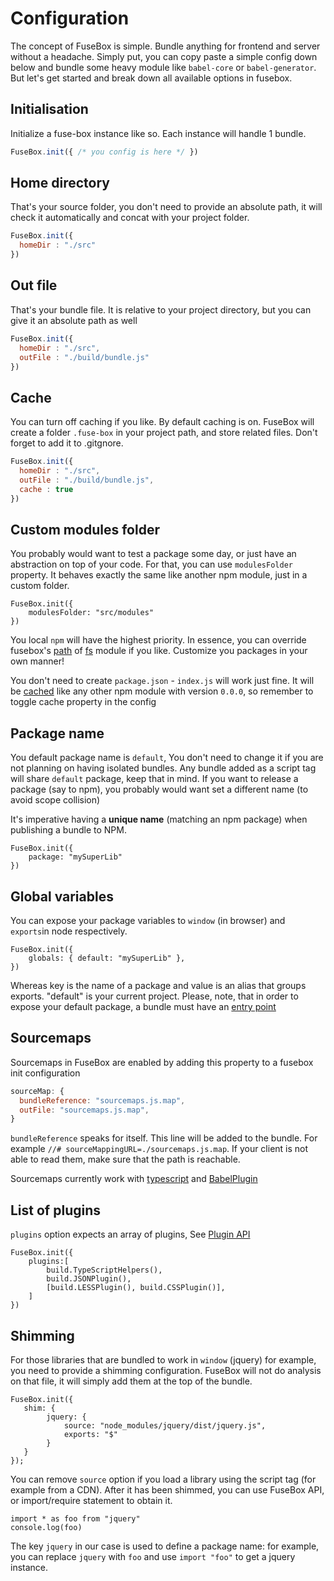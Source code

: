 # Configuration

The concept of FuseBox is simple. Bundle anything for frontend and server without a headache. Simply put, you can copy paste a simple config down below and bundle some heavy module like `babel-core` or `babel-generator`. But let's get started and break down all available options in fusebox.

## Initialisation

Initialize a fuse-box instance like so. Each instance will handle 1 bundle.
```js
FuseBox.init({ /* you config is here */ })
```

## Home directory

That's your source folder, you don't need to provide an absolute path, it will check it automatically and concat with your project folder.

```js
FuseBox.init({ 
  homeDir : "./src"
})
```

## Out file

That's your bundle file. It is relative to your project directory, but you can give it an absolute path as well

```js
FuseBox.init({ 
  homeDir : "./src",
  outFile : "./build/bundle.js"
})
```

## Cache

You can turn off caching if you like. By default caching is on. FuseBox will create a folder `.fuse-box` in your project path, and store related files. Don't forget to add it to .gitgnore.

```js
FuseBox.init({ 
  homeDir : "./src",
  outFile : "./build/bundle.js",
  cache : true
})
```

## Custom modules folder

You probably would want to test a package some day, or just have an abstraction on top of your code. For that, you can use `modulesFolder` property. It behaves exactly the same like another npm module, just in a custom folder. 

```
FuseBox.init({
    modulesFolder: "src/modules"
})
```

You local `npm` will have the highest priority. In essence, you can override fusebox's [path](https://github.com/fuse-box/fuse-box/blob/master/assets/libs/path/index.js) of [fs](https://github.com/fuse-box/fuse-box/blob/master/assets/libs/fs/index.js) module if you like. Customize you packages in your own manner!

You don't need to create `package.json` - `index.js` will work just fine. It will be [cached](#cache) like any other npm module with version `0.0.0`, so remember to toggle cache property in the config


## Package name
You default package name is `default`, You don't need to change it if you are not planning on having isolated bundles. 
Any bundle added as a script tag will share `default` package, keep that in mind. If you want to release a package (say to npm), you probably would want set a different name (to avoid scope collision)

It's imperative having a __unique name__ (matching an npm package) when publishing a bundle to NPM.


```
FuseBox.init({
    package: "mySuperLib"
})
```

## Global variables

You can expose your package variables to `window` (in browser) and `exports`in node respectively. 

```
FuseBox.init({
    globals: { default: "mySuperLib" },
})
```

Whereas key is the name of a package and value is an alias that groups exports. "default" is your current project. Please, note, that in order to expose your default package, a bundle must have an [entry point](#entry-point)

## Sourcemaps

Sourcemaps in FuseBox are enabled by adding this property to a fusebox init configuration

```js
sourceMap: {
  bundleReference: "sourcemaps.js.map",
  outFile: "sourcemaps.js.map",
}
```
`bundleReference` speaks for itself. This line will be added to the bundle. For example `//# sourceMappingURL=./sourcemaps.js.map`. If your client is not able to read them, make sure that the path is reachable. 

Sourcemaps currently work with [typescript](#typescript) and [BabelPlugin](#babel-plugin)

## List of plugins

`plugins` option expects an array of plugins, See [Plugin API](#plugin-api)
```
FuseBox.init({
    plugins:[
        build.TypeScriptHelpers(),
        build.JSONPlugin(),
        [build.LESSPlugin(), build.CSSPlugin()],
    ]
})
```

## Shimming 

For those libraries that are bundled to work in `window` (jquery) for example, you need to provide a shimming configuration.
FuseBox will not do analysis on that file, it will simply add them at the top of the bundle.

```
FuseBox.init({
   shim: {
        jquery: {
            source: "node_modules/jquery/dist/jquery.js",
            exports: "$"
        }
   }
});
```

You can remove `source` option if you load a library using the script tag (for example from a CDN). After it has been shimmed,
you can use FuseBox API, or import/require statement to obtain it.

```
import * as foo from "jquery"
console.log(foo)
```

The key `jquery` in our case is used to define a package name: for example, you can replace `jquery` with `foo` and use `import "foo"` to get a jquery instance.




